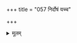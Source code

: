 +++
title = "057 निर्दोषं यच्च"

+++
<details><summary>मूलम्</summary>

निर्दोषं यच्च शास्त्रं तदपि बहुविधं बोधयत्येव भेदं वाक्ये तत्त्वोपदेशप्रकरणपठिते नान्यपर्यं प्रतीमः ।  
नात्रापच्छेदनीतिर्नियतिमति सदोपक्रमन्यायसिद्धेः स्वप्रख्याप्यापलापे श्रुतिरपि वृषलोद्वाहमन्त्रायते वः ॥ ५७ ॥
</details>